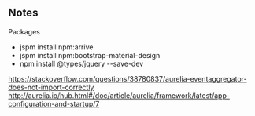 ## Notes

Packages
- jspm install npm:arrive
- jspm install npm:bootstrap-material-design
- npm install @types/jquery --save-dev


https://stackoverflow.com/questions/38780837/aurelia-eventaggregator-does-not-import-correctly
http://aurelia.io/hub.html#/doc/article/aurelia/framework/latest/app-configuration-and-startup/7